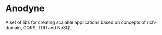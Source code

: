 Anodyne
=======

A set of libs for creating scalable applications based on concepts of rich-domain, CQRS, TDD and NoSQL